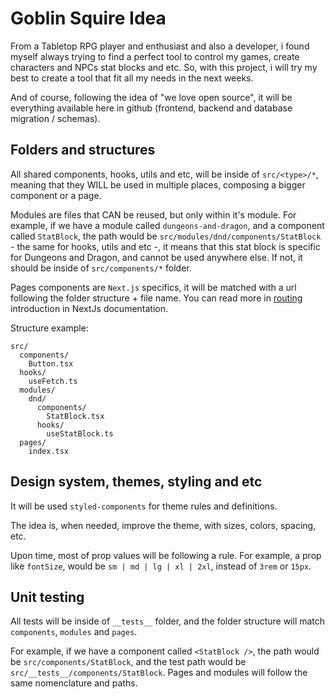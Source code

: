 # Goblin Squire Idea

From a Tabletop RPG player and enthusiast and also a developer, i found myself always trying to find a perfect tool to control my games, create characters and NPCs stat blocks and etc. So, with this project, i will try my best to create a tool that fit all my needs in the next weeks.

And of course, following the idea of "we love open source", it will be everything available here in github (frontend, backend and database migration / schemas).

## Folders and structures

All shared components, hooks, utils and etc, will be inside of `src/<type>/*`, meaning that they WILL be used in multiple places, composing a bigger component or a page.

Modules are files that CAN be reused, but only within it's module. For example, if we have a module called `dungeons-and-dragon`, and a component called `StatBlock`, the path would be `src/modules/dnd/components/StatBlock` - the same for hooks, utils and etc -, it means that this stat block is specific for Dungeons and Dragon, and cannot be used anywhere else. If not, it should be inside of `src/components/*` folder.

Pages components are `Next.js` specifics, it will be matched with a url following the folder structure + file name. You can read more in [routing](https://nextjs.org/docs/routing/introduction) introduction in NextJs documentation.

Structure example:

```
src/
  components/
    Button.tsx
  hooks/
    useFetch.ts
  modules/
    dnd/
      components/
        StatBlock.tsx
      hooks/
        useStatBlock.ts
  pages/
    index.tsx
```

## Design system, themes, styling and etc

It will be used `styled-components` for theme rules and definitions.

The idea is, when needed, improve the theme, with sizes, colors, spacing, etc.

Upon time, most of prop values will be following a rule. For example, a prop like `fontSize`, would be `sm | md | lg | xl | 2xl`, instead of `3rem` or `15px`.

## Unit testing

All tests will be inside of `__tests__` folder, and the folder structure will match `components`, `modules` and `pages`.

For example, if we have a component called `<StatBlock />`, the path would be `src/components/StatBlock`, and the test path would be `src/__tests__/components/StatBlock`. Pages and modules will follow the same nomenclature and paths.
